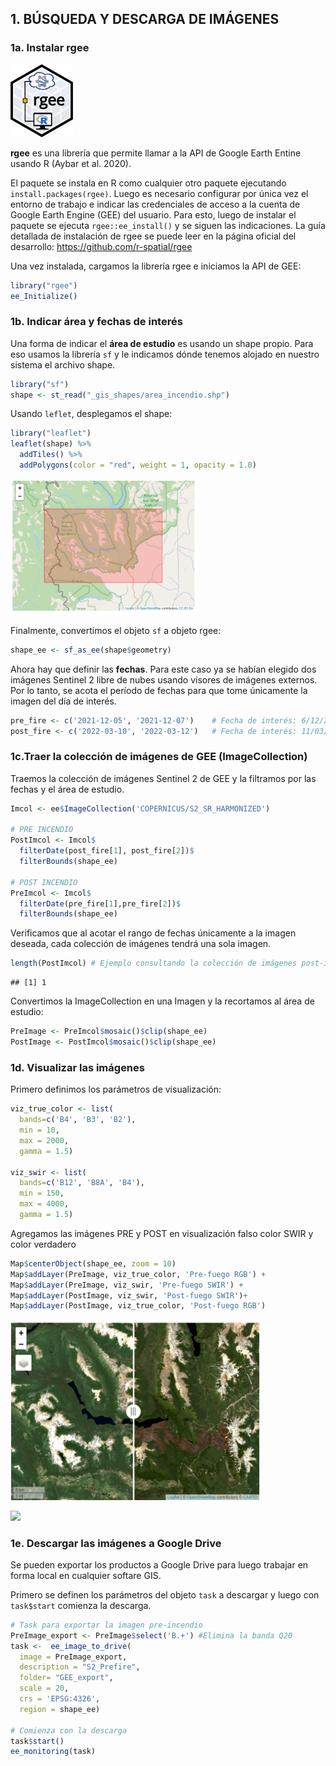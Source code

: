 
## **1. BÚSQUEDA Y DESCARGA DE IMÁGENES**

### **1a. Instalar rgee**

<img src="_images/1_Rgee_logo.png" width="100" /> ![]()

**rgee** es una librería que permite llamar a la API de Google Earth
Entine usando R (Aybar et al. 2020).

El paquete se instala en R como cualquier otro paquete ejecutando
`install.packages(rgee)`. Luego es necesario configurar por única vez el
entorno de trabajo e indicar las credenciales de acceso a la cuenta de
Google Earth Engine (GEE) del usuario. Para esto, luego de instalar el
paquete se ejecuta `rgee::ee_install()` y se siguen las indicaciones. La
guía detallada de instalación de rgee se puede leer en la página oficial
del desarrollo: <https://github.com/r-spatial/rgee>

Una vez instalada, cargamos la librería rgee e iniciamos la API de GEE:

``` r
library("rgee")
ee_Initialize()
```

### **1b. Indicar área y fechas de interés**

Una forma de indicar el **área de estudio** es usando un shape propio.
Para eso usamos la librería `sf` y le indicamos dónde tenemos alojado en
nuestro sistema el archivo shape.

``` r
library("sf")
shape <- st_read("_gis_shapes/area_incendio.shp")
```

Usando `leflet`, desplegamos el shape:

``` r
library("leaflet")
leaflet(shape) %>%
  addTiles() %>% 
  addPolygons(color = "red", weight = 1, opacity = 1.0)
```

<img src="_images/1_Area.png" width="300" /> ![]()

Finalmente, convertimos el objeto `sf` a objeto rgee:

``` r
shape_ee <- sf_as_ee(shape$geometry)
```

Ahora hay que definir las **fechas**. Para este caso ya se habían
elegido dos imágenes Sentinel 2 libre de nubes usando visores de
imágenes externos. Por lo tanto, se acota el período de fechas para que
tome únicamente la imagen del día de interés.

``` r
pre_fire <- c('2021-12-05', '2021-12-07')    # Fecha de interés: 6/12/21
post_fire <- c('2022-03-10', '2022-03-12')   # Fecha de interés: 11/03/22
```

### **1c.Traer la colección de imágenes de GEE (ImageCollection)**

Traemos la colección de imágenes Sentinel 2 de GEE y la filtramos por
las fechas y el área de estudio.

``` r
Imcol <- ee$ImageCollection('COPERNICUS/S2_SR_HARMONIZED')

# PRE INCENDIO
PostImcol <- Imcol$
  filterDate(post_fire[1], post_fire[2])$
  filterBounds(shape_ee)

# POST INCENDIO
PreImcol <- Imcol$
  filterDate(pre_fire[1],pre_fire[2])$
  filterBounds(shape_ee)
```

Verificamos que al acotar el rango de fechas únicamente a la imagen
deseada, cada colección de imágenes tendrá una sola imagen.

``` r
length(PostImcol) # Ejemplo consultando la colección de imágenes post-incendio
```

    ## [1] 1

Convertimos la ImageCollection en una Imagen y la recortamos al área de
estudio:

``` r
PreImage <- PreImcol$mosaic()$clip(shape_ee)
PostImage <- PostImcol$mosaic()$clip(shape_ee)
```

### **1d. Visualizar las imágenes**

Primero definimos los parámetros de visualización:

``` r
viz_true_color <- list(
  bands=c('B4', 'B3', 'B2'),
  min = 10,
  max = 2000,
  gamma = 1.5)

viz_swir <- list(
  bands=c('B12', 'B8A', 'B4'),
  min = 150,
  max = 4000,
  gamma = 1.5)
```

Agregamos las imágenes PRE y POST en visualización falso color SWIR y
color verdadero

``` r
Map$centerObject(shape_ee, zoom = 10)
Map$addLayer(PreImage, viz_true_color, 'Pre-fuego RGB') +
Map$addLayer(PreImage, viz_swir, 'Pre-fuego SWIR') +
Map$addLayer(PostImage, viz_swir, 'Post-fuego SWIR')+
Map$addLayer(PostImage, viz_true_color, 'Post-fuego RGB')
```

<img src="_images/1_True_color.gif" width="400" /> ![]()

<img src="_images/1_swir.gif" width="400" /> ![]()

### **1e. Descargar las imágenes a Google Drive**

Se pueden exportar los productos a Google Drive para luego trabajar en
forma local en cualquier softare GIS.

Primero se definen los parámetros del objeto `task` a descargar y luego
con `task$start` comienza la descarga.

``` r
# Task para exportar la imagen pre-incendio
PreImage_export <- PreImage$select('B.+') #Elimina la banda Q20
task <-  ee_image_to_drive(
  image = PreImage_export,
  description = "S2_Prefire",
  folder= "GEE_export",
  scale = 20,
  crs = 'EPSG:4326',
  region = shape_ee)  

# Comienza con la descarga
task$start()
ee_monitoring(task)
```
